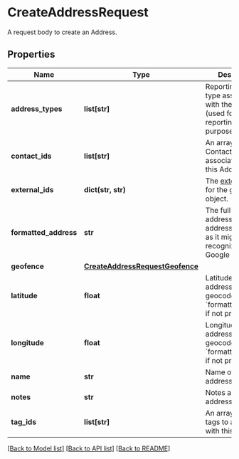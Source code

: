 # CreateAddressRequest

A request body to create an Address.
## Properties
Name | Type | Description | Notes
------------ | ------------- | ------------- | -------------
**address_types** | **list[str]** | Reporting location type associated with the address (used for ELD reporting purposes). | [optional] 
**contact_ids** | **list[str]** | An array of Contact IDs associated with this Address. | [optional] 
**external_ids** | **dict(str, str)** | The [external IDs](https://developers.samsara.com/docs/external-ids) for the given object. | [optional] 
**formatted_address** | **str** | The full street address for this address/geofence, as it might be recognized by Google Maps. | 
**geofence** | [**CreateAddressRequestGeofence**](CreateAddressRequestGeofence.md) |  | 
**latitude** | **float** | Latitude of the address. Will be geocoded from &#x60;formattedAddress&#x60; if not provided. | [optional] 
**longitude** | **float** | Longitude of the address. Will be geocoded from &#x60;formattedAddress&#x60; if not provided. | [optional] 
**name** | **str** | Name of the address. | 
**notes** | **str** | Notes about the address. | [optional] 
**tag_ids** | **list[str]** | An array of IDs of tags to associate with this address. | [optional] 

[[Back to Model list]](../README.md#documentation-for-models) [[Back to API list]](../README.md#documentation-for-api-endpoints) [[Back to README]](../README.md)



